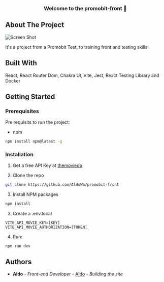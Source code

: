 <br/>
<p align="center">
  <h3 align="center">Welcome to the promobit-front 🤝</h3>
</p>

## About The Project

![Screen Shot](https://i.ibb.co/Sv06w4r/image.png)

It's a project from a Promobit Test, to training front and testing skills

## Built With

React, React Router Dom, Chakra UI, Vite, Jest, React Testing Library and Docker

## Getting Started

### Prerequisites

Pre requisits to run the project:

* npm

```sh
npm install npm@latest -g
```

### Installation

1. Get a free API Key at [themoviedb](https://developer.themoviedb.org/reference/intro/getting-started)

2. Clone the repo

```sh
git clone https://github.com/AldoWa/promobit-front
```

3. Install NPM packages

```sh
npm install
```
3. Create a .env.local
```JS
VITE_API_MOVIE_KEY=[KEY]
VITE_API_MOVIE_AUTHORIZATION=[TOKEN]
```

4. Run:

```JS
npm run dev
```

## Authors

* **Aldo** - *Front-end Developer* - [Aldo](https://github.com/AldoWa) - *Building the site*


